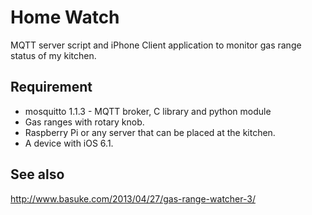 Home Watch
==========

MQTT server script and iPhone Client application to monitor gas range status of my kitchen.

Requirement
-----------
- mosquitto 1.1.3 - MQTT broker, C library and python module
- Gas ranges with rotary knob.
- Raspberry Pi or any server that can be placed at the kitchen.
- A device with iOS 6.1.

See also
--------
http://www.basuke.com/2013/04/27/gas-range-watcher-3/
